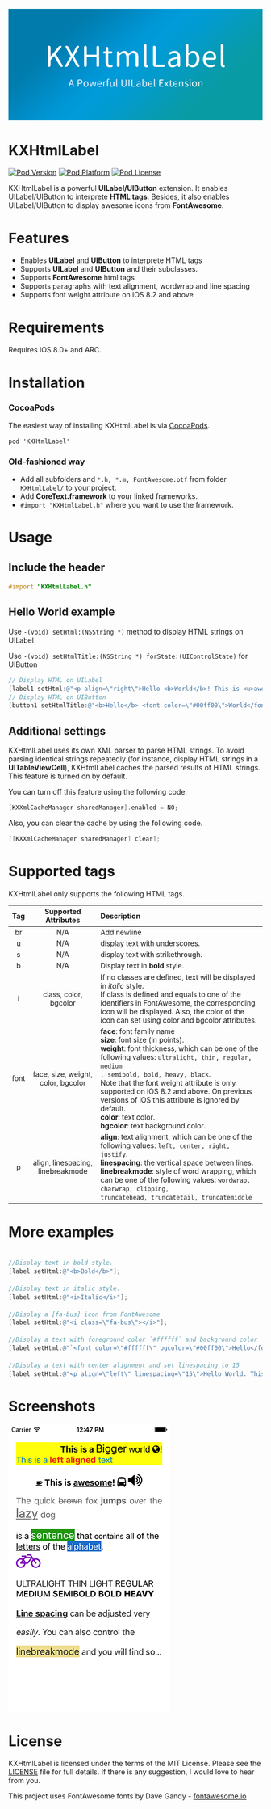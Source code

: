 ![Banner](Documentation/Images/KXHtmlLabelBanner.png)

KXHtmlLabel
===

[![Pod Version](http://img.shields.io/cocoapods/v/KXHtmlLabel.svg?style=flat)](http://cocoadocs.org/docsets/KXHtmlLabel)
[![Pod Platform](http://img.shields.io/cocoapods/p/KXHtmlLabel.svg?style=flat)](http://cocoadocs.org/docsets/KXHtmlLabel)
[![Pod License](http://img.shields.io/cocoapods/l/KXHtmlLabel.svg?style=flat)](http://opensource.org/licenses/MIT)

KXHtmlLabel is a powerful **UILabel/UIButton** extension. It enables UILabel/UIButton to interprete **HTML tags**. Besides, it also enables UILabel/UIButton to display awesome icons from **FontAwesome**.

# Features
- Enables **UILabel** and **UIButton** to interprete HTML tags
- Supports **UILabel** and **UIButton** and their subclasses.
- Supports **FontAwesome** html tags
- Supports paragraphs with text alignment, wordwrap and line spacing
- Supports font weight attribute on iOS 8.2 and above


# Requirements

Requires iOS 8.0+ and ARC.

# Installation

### CocoaPods
The easiest way of installing KXHtmlLabel is via [CocoaPods](http://cocoapods.org/). 

```
pod 'KXHtmlLabel'
```

### Old-fashioned way

- Add all subfolders and `*.h, *.m, FontAwesome.otf` from folder `KXHtmlLabel/` to your project.
- Add **CoreText.framework** to your linked frameworks.
- `#import "KXHtmlLabel.h"` where you want to use the framework.

# Usage

## Include the header

```objective-c
#import "KXHtmlLabel.h"
```

## Hello World example

Use `-(void) setHtml:(NSString *)` method to display HTML strings on UILabel

Use `-(void) setHtmlTitle:(NSString *) forState:(UIControlState)` for UIButton

```objective-c
// Display HTML on UILabel
[label1 setHtml:@"<p align=\"right\">Hello <b>World</b>! This is <u>awesome</u>!</p>"];
// Display HTML on UIButton
[button1 setHtmlTitle:@"<b>Hello</b> <font color=\"#00ff00\">World</font>" forState:UIControlStateNormal];
```

## Additional settings

KXHtmlLabel uses its own XML parser to parse HTML strings. To avoid parsing identical strings repeatedly (for instance, display HTML strings in a **UITableViewCell**), KXHtmlLabel caches the parsed results of HTML strings. This feature is turned on by default. 

You can turn off this feature using the following code.

```objective-c
[KXXmlCacheManager sharedManager].enabled = NO; 
```

Also, you can clear the cache by using the following code.

```objective-c
[[KXXmlCacheManager sharedManager] clear]; 
```

# Supported tags

KXHtmlLabel only supports the following HTML tags.

| Tag | Supported Attributes | Description |
|:-------------:|:-------------:|:-------------|
| br | N/A | Add newline |
| u | N/A | display text with underscores. |
| s | N/A | display text with strikethrough. |
| b | N/A | Display text in **bold** style. |
| i | class, color, bgcolor | If no classes are defined, text will be displayed in *italic* style. <br/> If class is defined and equals to one of the identifiers in FontAwesome, the corresponding icon will be displayed. Also, the color of the icon can set using color and bgcolor attributes. |
| font | face, size, weight,<br/> color, bgcolor | **face**: font family name <br/>**size**: font size (in points).<br/>**weight**: font thickness, which can be one of the following values: `ultralight, thin, regular, medium`<br/>`, semibold, bold, heavy, black`. <br/> Note that the font weight attribute is only supported on iOS 8.2 and above. On previous versions of iOS this attribute is ignored by default. <br/> **color**: text color. <br/> **bgcolor**: text background color. |
|p| align, linespacing, linebreakmode | **align**: text alignment, which can be one of the following values: `left, center, right, justify`.<br/> **linespacing**: the vertical space between lines. <br/> **linebreakmode**: style of word wrapping, which can be one of the following values: `wordwrap, charwrap, clipping,`<br/> `truncatehead, truncatetail, truncatemiddle`|

# More examples


```objective-c

//Display text in bold style.
[label setHtml:@"<b>Bold</b>"];

//Display text in italic style.
[label setHtml:@"<i>Italic</i>"];

//Display a [fa-bus] icon from FontAwesome
[label setHtml:@"<i class=\"fa-bus\"></i>"];

//Display a text with foreground color `#ffffff` and background color `#00ff00`
[label setHtml:@"`<font color=\"#ffffff\" bgcolor=\"#00ff00\">Hello</font>"];

//Display a text with center alignment and set linespacing to 15
[label setHtml:@"<p align=\"left\" linespacing=\"15\">Hello World. This is a paragraph....</p>"];

```

# Screenshots

![Screenshot](Documentation/Images/BasicScreenshot.png)

# License

KXHtmlLabel is licensed under the terms of the MIT License. Please see the [LICENSE](LICENSE.md) file for full details.
If there is any suggestion, I would love to hear from you.

This project uses FontAwesome fonts by Dave Gandy - [fontawesome.io](http://fontawesome.io)